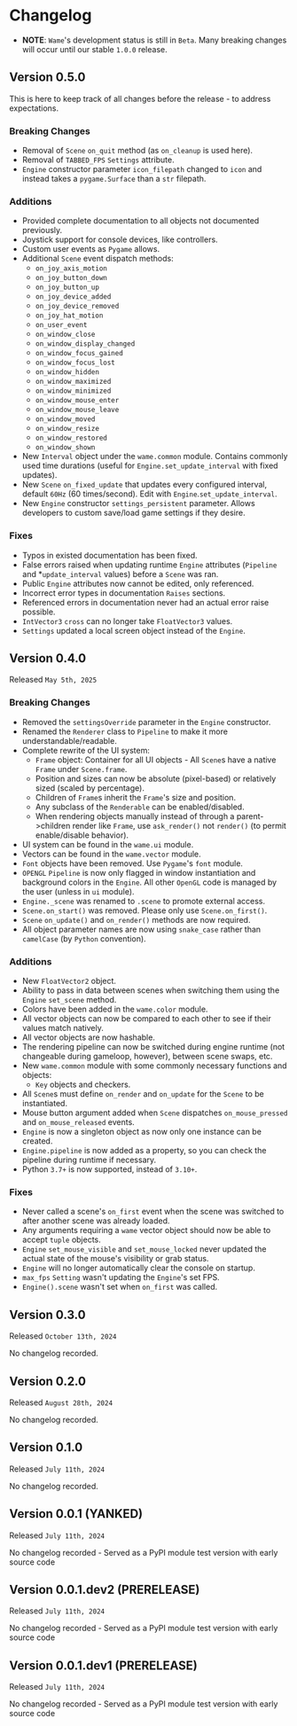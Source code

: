 # Changelog
- **NOTE**: `Wame`'s development status is still in `Beta`. Many breaking changes will occur until our stable `1.0.0` release.

## Version 0.5.0
This is here to keep track of all changes before the release - to address expectations.

### Breaking Changes
- Removal of `Scene` `on_quit` method (as `on_cleanup` is used here).
- Removal of `TABBED_FPS` `Settings` attribute.
- `Engine` constructor parameter `icon_filepath` changed to `icon` and instead takes a `pygame.Surface` than a `str` filepath.

### Additions
- Provided complete documentation to all objects not documented previously.
- Joystick support for console devices, like controllers.
- Custom user events as `Pygame` allows.
- Additional `Scene` event dispatch methods:
    - `on_joy_axis_motion`
    - `on_joy_button_down`
    - `on_joy_button_up`
    - `on_joy_device_added`
    - `on_joy_device_removed`
    - `on_joy_hat_motion`
    - `on_user_event`
    - `on_window_close`
    - `on_window_display_changed`
    - `on_window_focus_gained`
    - `on_window_focus_lost`
    - `on_window_hidden`
    - `on_window_maximized`
    - `on_window_minimized`
    - `on_window_mouse_enter`
    - `on_window_mouse_leave`
    - `on_window_moved`
    - `on_window_resize`
    - `on_window_restored`
    - `on_window_shown`
- New `Interval` object under the `wame.common` module. Contains commonly used time durations (useful for `Engine.set_update_interval` with fixed updates).
- New `Scene` `on_fixed_update` that updates every configured interval, default `60Hz` (60 times/second). Edit with `Engine`.`set_update_interval`.
- New `Engine` constructor `settings_persistent` parameter. Allows developers to custom save/load game settings if they desire.

### Fixes
- Typos in existed documentation has been fixed.
- False errors raised when updating runtime `Engine` attributes (`Pipeline` and *`update_interval` values) before a `Scene` was ran.
- Public `Engine` attributes now cannot be edited, only referenced.
- Incorrect error types in documentation `Raises` sections.
- Referenced errors in documentation never had an actual error raise possible.
- `IntVector3` `cross` can no longer take `FloatVector3` values.
- `Settings` updated a local screen object instead of the `Engine`.

## Version 0.4.0
Released `May 5th, 2025`

### Breaking Changes
- Removed the `settingsOverride` parameter in the `Engine` constructor.
- Renamed the `Renderer` class to `Pipeline` to make it more understandable/readable.
- Complete rewrite of the UI system:
    - `Frame` object: Container for all UI objects - All `Scene`s have a native `Frame` under `Scene.frame`.
    - Position and sizes can now be absolute (pixel-based) or relatively sized (scaled by percentage).
    - Children of `Frame`s inherit the `Frame`'s size and position.
    - Any subclass of the `Renderable` can be enabled/disabled.
    - When rendering objects manually instead of through a parent->children render like `Frame`, use `ask_render()` not `render()` (to permit enable/disable behavior).
- UI system can be found in the `wame.ui` module.
- Vectors can be found in the `wame.vector` module.
- `Font` objects have been removed. Use `Pygame`'s `font` module.
- `OPENGL` `Pipeline` is now only flagged in window instantiation and background colors in the `Engine`. All other `OpenGL` code is managed by the user (unless in `ui` module).
- `Engine._scene` was renamed to `.scene` to promote external access.
- `Scene.on_start()` was removed. Please only use `Scene.on_first()`.
- `Scene` `on_update()` and `on_render()` methods are now required.
- All object parameter names are now using `snake_case` rather than `camelCase` (by `Python` convention).

### Additions
- New `FloatVector2` object.
- Ability to pass in data between scenes when switching them using the `Engine` `set_scene` method.
- Colors have been added in the `wame.color` module.
- All vector objects can now be compared to each other to see if their values match natively.
- All vector objects are now hashable.
- The rendering pipeline can now be switched during engine runtime (not changeable during gameloop, however), between scene swaps, etc.
- New `wame.common` module with some commonly necessary functions and objects:
    - `Key` objects and checkers.
- All `Scene`s must define `on_render` and `on_update` for the `Scene` to be instantiated.
- Mouse button argument added when `Scene` dispatches `on_mouse_pressed` and `on_mouse_released` events.
- `Engine` is now a singleton object as now only one instance can be created.
- `Engine.pipeline` is now added as a property, so you can check the pipeline during runtime if necessary.
- Python `3.7+` is now supported, instead of `3.10+`.

### Fixes
- Never called a scene's `on_first` event when the scene was switched to after another scene was already loaded.
- Any arguments requiring a `wame` vector object should now be able to accept `tuple` objects.
- `Engine` `set_mouse_visible` and `set_mouse_locked` never updated the actual state of the mouse's visibility or grab status.
- `Engine` will no longer automatically clear the console on startup.
- `max_fps` `Setting` wasn't updating the `Engine`'s set FPS.
- `Engine().scene` wasn't set when `on_first` was called.

## Version 0.3.0
Released `October 13th, 2024`

No changelog recorded.

## Version 0.2.0
Released `August 28th, 2024`

No changelog recorded.

## Version 0.1.0
Released `July 11th, 2024`

No changelog recorded.

## Version 0.0.1 (YANKED)
Released `July 11th, 2024`

No changelog recorded - Served as a PyPI module test version with early source code

## Version 0.0.1.dev2 (PRERELEASE)
Released `July 11th, 2024`

No changelog recorded - Served as a PyPI module test version with early source code

## Version 0.0.1.dev1 (PRERELEASE)
Released `July 11th, 2024`

No changelog recorded - Served as a PyPI module test version with early source code